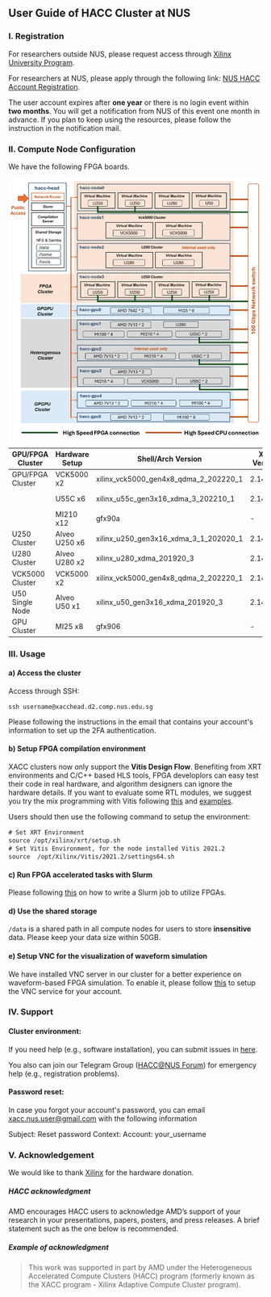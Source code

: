 

## User Guide of HACC Cluster at NUS

### I. Registration
For researchers outside NUS, please request access through [Xilinx University Program](https://www.xilinx.com/support/university/XUP-XACC.html).

For researchers at NUS, please apply through the following link: [NUS HACC Account Registration](https://forms.gle/fvfPgJypd1sSWzHm8).

The user account expires after __one year__ or there is no login event within __two months__. You will get a notification from NUS of this event one month in advance. If you plan to keep using the resources, please follow the instruction in the notification mail.


### II. Compute Node Configuration

We have the following FPGA boards.

<img src="fig/xacc_nus.PNG" alt="drawing" width="800"/>

|GPU/FPGA Cluster   |  Hardware Setup| Shell/Arch Version | XRT Version | Toolchain Version|
|-------------------|----------------|--------------------|-------------|-------------------|
| GPU/FPGA Cluster   |  VCK5000 x2   | xilinx_vck5000_gen4x8_qdma_2_202220_1 | 2.14.384  | Vitis 2022.2 |
|  | U55C x6  | xilinx_u55c_gen3x16_xdma_3_202210_1 | 2.14.384   | Vitis 2022.2 |
|  | MI210 x12    | gfx90a  | -   | ROCm-5.1.0 |
| U250 Cluster  | Alveo U250 x6    | xilinx_u250_gen3x16_xdma_3_1_202020_1  | 2.14.354   | Vitis 2021.2 |
| U280 Cluster | Alveo U280 x2   | xilinx_u280_xdma_201920_3  | 2.14.354    | Vitis 2021.2 |
| VCK5000 Cluster  | VCK5000 x2     | xilinx_vck5000_gen4x8_qdma_2_202220_1     |2.14.384   | Vitis 2022.2 |
| U50 Single Node | Alveo U50 x1   | xilinx_u50_gen3x16_xdma_201920_3  | 2.14.354    | Vitis 2021.2 |
| GPU Cluster | MI25 x8   | gfx906  | -  | ROCm-5.1.0 |


### III. Usage

#### a) Access the cluster

Access through SSH: 
```shell
ssh username@xacchead.d2.comp.nus.edu.sg
```

Please following the instructions in the email that contains your account's information to set up the 2FA authentication.


#### b) Setup FPGA compilation environment

XACC clusters now only support the __Vitis Design Flow__. Benefiting from XRT environments and C/C++ based HLS tools, FPGA developlors can easy test their code in real hardware, and algorithm designers can ignore the hardware details. If you want to evaluate some RTL modules, we suggest you try the  mix programming with Vitis following [this](https://www.xilinx.com/developer/articles/Integrating-optimized-RTL-Kernels-into-Accelerated-Applications-using-Vitis.html)
and [examples](https://github.com/Xilinx/Vitis_Accel_Examples/tree/master/rtl_kernels). 


Users should then use the following command to setup the environment:
```shell
# Set XRT Environment
source /opt/xilinx/xrt/setup.sh
# Set Vitis Environment, for the node installed Vitis 2021.2
source  /opt/Xilinx/Vitis/2021.2/settings64.sh

```


#### c) Run FPGA accelerated tasks with Slurm

Please following [this](https://xaccnus.github.io/Job-Scheduler/) on how to write a Slurm job to utilize FPGAs.



#### d) Use the shared storage

```/data``` is a shared path in all compute nodes for users to store __insensitive__ data. 
Please keep your data size within 50GB.


#### e) Setup VNC for the visualization of waveform simulation

We have installed VNC server in our cluster for a better experience on waveform-based FPGA simulation. To enable it,
please follow [this](https://xaccnus.github.io/Job-Scheduler/vnc_setup) to setup the VNC service for your account. 


### IV. Support

#### Cluster environment:
If you need help (e.g., software installation), you can submit issues in [here](https://github.com/XACCNUS/Cluster/issues/new).

You also can join our Telegram Group ([HACC@NUS Forum](https://t.me/joinchat/E3BBIyP9u16fTmmH)) for emergency help (e.g., registration problems).

#### Password reset:
In case you forgot your account's password, you can email xacc.nus.user@gmail.com with the following information 

Subject: Reset password
Context:  Account: your_username


### V. Acknowledgement
We would like to thank [Xilinx](https://www.xilinx.com/) for the hardware donation.


##### HACC acknowledgment

AMD encourages HACC users to acknowledge AMD’s support of your research in your presentations, papers, posters, and press releases. A brief statement such as the one below is recommended.

##### Example of acknowledgment

> This work was supported in part by AMD under the Heterogeneous Accelerated Compute Clusters (HACC) program (formerly known as the XACC program - Xilinx Adaptive Compute Cluster program).


